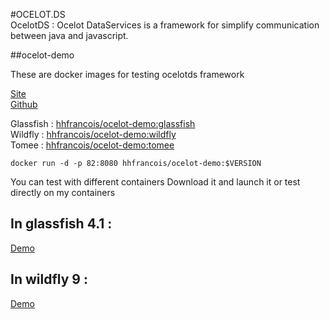 #OCELOT.DS  
OcelotDS : Ocelot DataServices is a framework for simplify communication between java and javascript.  

##ocelot-demo

These are docker images for testing ocelotds framework

[Site](http://hhdevelopment.github.io/ocelot/)   
[Github](https://github.com/hhdevelopment/ocelot)

Glassfish : [hhfrancois/ocelot-demo:glassfish](https://github.com/hhdevelopment/ocelot-demo/blob/glassfish/Dockerfile)    
Wildfly : [hhfrancois/ocelot-demo:wildfly](https://github.com/hhdevelopment/ocelot-demo/blob/wildfly/Dockerfile)    
Tomee : [hhfrancois/ocelot-demo:tomee](https://github.com/hhdevelopment/ocelot-demo/blob/tomee/Dockerfile)    

```
docker run -d -p 82:8080 hhfrancois/ocelot-demo:$VERSION
```

You can test with different containers
Download it and launch it or test directly on my containers

## In glassfish 4.1 :
[Demo](http://demo.ocelotdes.org/ocelot-test/)

## In wildfly 9 :
[Demo](http://demo.hhdev.fr:81/ocelot-test/)








